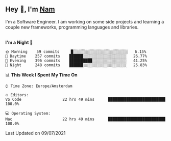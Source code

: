 <h2>Hey 👋, I'm <a href="https://namtphan.github.io/">Nam</a></h2>
I'm a Software Engineer. I am working on some side projects and learning a couple new frameworks, programming languages and libraries.
<br/><br/>
<!-- Most used languages stats -->
<!-- [![Top Langs](https://github-readme-stats.vercel.app/api/top-langs/?username=namtphan&layout=compact)](https://github.com/namtphan2/github-readme-stats) -->
  
<!--START_SECTION:waka-->
**I'm a Night 🦉** 

```text
🌞 Morning    59 commits     █░░░░░░░░░░░░░░░░░░░░░░░░   6.15% 
🌆 Daytime    257 commits    ██████░░░░░░░░░░░░░░░░░░░   26.77% 
🌃 Evening    396 commits    ██████████░░░░░░░░░░░░░░░   41.25% 
🌙 Night      248 commits    ██████░░░░░░░░░░░░░░░░░░░   25.83%

```


📊 **This Week I Spent My Time On** 

```text
⌚︎ Time Zone: Europe/Amsterdam

🔥 Editors: 
VS Code                  22 hrs 49 mins      █████████████████████████   100.0%

💻 Operating System: 
Mac                      22 hrs 49 mins      █████████████████████████   100.0%

```


 Last Updated on 09/07/2021
<!--END_SECTION:waka-->

